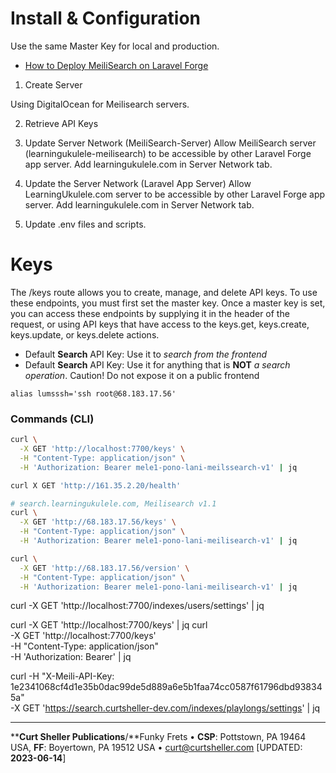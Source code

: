 # Install &amp; Configuration

Use the same Master Key for local and production.

- [How to Deploy MeiliSearch on Laravel Forge](https://postsrc.com/posts/how-to-deploy-meilisearch-on-laravel-forge)

1. Create Server

Using DigitalOcean for Meilisearch servers.

2. Retrieve API Keys

3. Update Server Network  (MeiliSearch-Server)
Allow MeiliSearch server (learningukulele-meilisearch) to be accessible by other Laravel Forge app server. Add learningukulele.com in Server Network tab.

4. Update the Server Network (Laravel App Server)
Allow LearningUkulele.com server to be accessible by other Laravel Forge app server. Add learningukulele.com in Server Network tab.

5. Update .env files and scripts.

# Keys

The /keys route allows you to create, manage, and delete API keys. To use these endpoints, you must first set the master key. Once a master key is set, you can access these endpoints by supplying it in the header of the request, or using API keys that have access to the keys.get, keys.create, keys.update, or keys.delete actions.

- Default **Search** API Key: Use it to _search from the frontend_
- Default **Search** API Key: Use it for anything that is **NOT** _a search operation_. Caution! Do not expose it on a public frontend


<!--
See the LearningUkulele.[text|com] .env file for DNS and API keys.
-->


```
alias lumsssh='ssh root@68.183.17.56'
```

### Commands (CLI)

```sh
curl \
  -X GET 'http://localhost:7700/keys' \
  -H "Content-Type: application/json" \
  -H 'Authorization: Bearer mele1-pono-lani-meilssearch-v1' | jq

curl X GET 'http://161.35.2.20/health'

# search.learningukulele.com, Meilisearch v1.1
curl \
  -X GET 'http://68.183.17.56/keys' \
  -H "Content-Type: application/json" \
  -H 'Authorization: Bearer mele1-pono-lani-meilisearch-v1' | jq

curl \
  -X GET 'http://68.183.17.56/version' \
  -H "Content-Type: application/json" \
  -H 'Authorization: Bearer mele1-pono-lani-meilisearch-v1' | jq
```


curl -X GET 'http://localhost:7700/indexes/users/settings' | jq

curl -X GET 'http://localhost:7700/keys' | jq
curl \
  -X GET 'http://localhost:7700/keys' \
  -H "Content-Type: application/json" \
  -H 'Authorization: Bearer' | jq

curl -H "X-Meili-API-Key: 1e2341068cf4d1e35b0dac99de5d889a6e5b1faa74cc0587f61796dbd938345a"  \
-X GET 'https://search.curtsheller-dev.com/indexes/playlongs/settings' | jq

----
****Curt Sheller Publications**/**Funky Frets • **CSP**: Pottstown, PA 19464 USA, **FF**: Boyertown, PA 19512 USA • [curt@curtsheller.com](mailto:curt@curtsheller.com) [UPDATED: **2023-06-14**]
